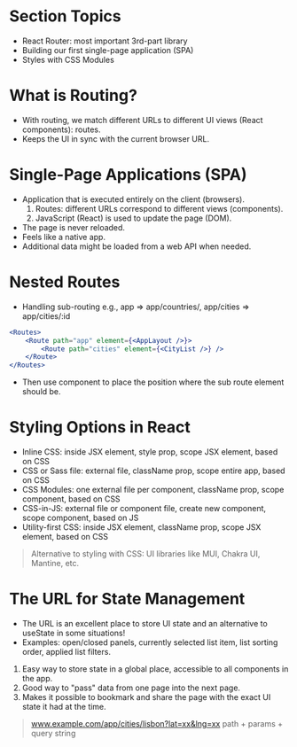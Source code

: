 # Section Topics

-   React Router: most important 3rd-part library
-   Building our first single-page application (SPA)
-   Styles with CSS Modules

# What is Routing?

-   With routing, we match different URLs to different UI views (React components): routes.
-   Keeps the UI in sync with the current browser URL.

# Single-Page Applications (SPA)

-   Application that is executed entirely on the client (browsers).
    1.  Routes: different URLs correspond to different views (components).
    2.  JavaScript (React) is used to update the page (DOM).
-   The page is never reloaded.
-   Feels like a native app.
-   Additional data might be loaded from a web API when needed.

# Nested Routes

-   Handling sub-routing e.g., app => app/countries/, app/cities => app/cities/:id

```jsx
<Routes>
    <Route path="app" element={<AppLayout />}>
        <Route path="cities" element={<CityList />} />
    </Route>
</Routes>
```

-   Then use <Outlet /> component to place the position where the sub route element should be.

# Styling Options in React

-   Inline CSS: inside JSX element, style prop, scope JSX element, based on CSS
-   CSS or Sass file: external file, className prop, scope entire app, based on CSS
-   CSS Modules: one external file per component, className prop, scope component, based on CSS
-   CSS-in-JS: external file or component file, create new component, scope component, based on JS
-   Utility-first CSS: inside JSX element, className prop, scope JSX element, based on CSS

> Alternative to styling with CSS: UI libraries like MUI, Chakra UI, Mantine, etc.

# The URL for State Management

-   The URL is an excellent place to store UI state and an alternative to useState in some situations!
-   Examples: open/closed panels, currently selected list item, list sorting order, applied list filters.

1. Easy way to store state in a global place, accessible to all components in the app.
2. Good way to "pass" data from one page into the next page.
3. Makes it possible to bookmark and share the page with the exact UI state it had at the time.

> www.example.com/app/cities/lisbon?lat=xx&lng=xx
> path + params + query string
